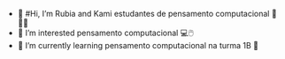 - 👋 #Hi, I’m Rubia and Kami estudantes de pensamento computacional 📝🇧🇷
- 👀 I’m interested pensamento computacional 💻🖱️
- 🌱 I’m currently learning pensamento computacional na turma 1B 🏫

